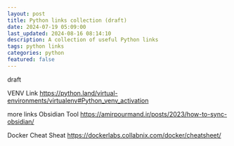 ```yaml
---
layout: post
title: Python links collection (draft)
date: 2024-07-19 05:09:00
last_updated: 2024-08-16 08:14:10
description: A collection of useful Python links
tags: python links
categories: python
featured: false
---
```


draft

VENV Link
<a href="https://python.land/virtual-environments/virtualenv#Python_venv_activation">https://python.land/virtual-environments/virtualenv#Python_venv_activation</a>

more links
Obsidian Tool
https://amirpourmand.ir/posts/2023/how-to-sync-obsidian/

Docker Cheat Sheat
https://dockerlabs.collabnix.com/docker/cheatsheet/
